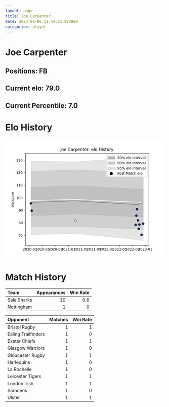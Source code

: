 ```yaml
---  
layout: page  
title: Joe Carpenter  
date: 2023-01-06 11:44:25.983880  
categories: player  
---
```

# Joe Carpenter

## Positions: FB

## Current elo: 79.0

## Current Percentile: 7.0

# Elo History


![elo history](history_JoeCarpenter.png)
# Match History


| Team        |   Appearances |   Win Rate |
|:------------|--------------:|-----------:|
| Sale Sharks |            10 |        0.6 |
| Nottingham  |             1 |        0   |

| Opponent            |   Matches |   Win Rate |
|:--------------------|----------:|-----------:|
| Bristol Rugby       |         1 |          1 |
| Ealing Trailfinders |         1 |          0 |
| Exeter Chiefs       |         1 |          1 |
| Glasgow Warriors    |         1 |          0 |
| Gloucester Rugby    |         1 |          1 |
| Harlequins          |         1 |          0 |
| La Rochelle         |         1 |          0 |
| Leicester Tigers    |         1 |          1 |
| London Irish        |         1 |          1 |
| Saracens            |         1 |          0 |
| Ulster              |         1 |          1 |